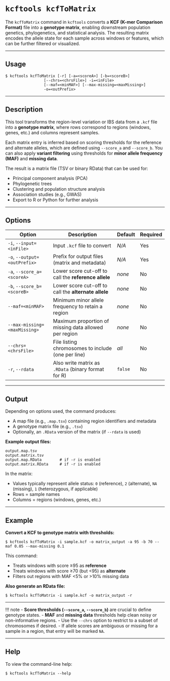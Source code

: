 # `kcftools kcfToMatrix`

The `kcfToMatrix` command in `kcftools` converts a **KCF (K-mer Comparison Format)** file into a **genotype matrix**, enabling downstream population genetics, phylogenetics, and statistical analysis. The resulting matrix encodes the allele state for each sample across windows or features, which can be further filtered or visualized.

---

## Usage

    $ kcftools kcfToMatrix [-r] [-a=<scoreA>] [-b=<scoreB>]
                     [--chrs=<chrsFile>] -i=<inFile>
                     [--maf=<minMAF>] [--max-missing=<maxMissing>]
                     -o=<outPrefix>

---

## Description

This tool transforms the region-level variation or IBS data from a `.kcf` file into a **genotype matrix**, where rows correspond to regions (windows, genes, etc.) and columns represent samples.

Each matrix entry is inferred based on scoring thresholds for the reference and alternate alleles, which are defined using `--score_a` and `--score_b`. You can also apply **variant filtering** using thresholds for **minor allele frequency (MAF)** and **missing data**.

The result is a matrix file (TSV or binary RData) that can be used for:

- Principal component analysis (PCA)
- Phylogenetic trees
- Clustering and population structure analysis
- Association studies (e.g., GWAS)
- Export to R or Python for further analysis

---

## Options

| Option                                | Description                                                                 | Default    | Required |
|---------------------------------------|-----------------------------------------------------------------------------|------------|----------|
| `-i`, `--input=<inFile>`              | Input `.kcf` file to convert                                                | _N/A_      | Yes      |
| `-o`, `--output=<outPrefix>`          | Prefix for output files (matrix and metadata)                              | _N/A_      | Yes      |
| `-a`, `--score_a=<scoreA>`            | Lower score cut-off to call the **reference allele**                        | *none*     | No       |
| `-b`, `--score_b=<scoreB>`            | Lower score cut-off to call the **alternate allele**                        | *none*     | No       |
| `--maf=<minMAF>`                      | Minimum minor allele frequency to retain a region                           | *none*     | No       |
| `--max-missing=<maxMissing>`          | Maximum proportion of missing data allowed per region                       | *none*     | No       |
| `--chrs=<chrsFile>`                   | File listing chromosomes to include (one per line)                          | *all*      | No       |
| `-r`, `--rdata`                       | Also write matrix as `.RData` (binary format for R)                         | `false`    | No       |

---

## Output

Depending on options used, the command produces:

- A map file (e.g., `.map.tsv`) containing region identifiers and metadata
- A genotype matrix file (e.g., `.tsv`)
- Optionally, an `.RData` version of the matrix (if `--rdata` is used)

**Example output files:**

    output.map.tsv
    output.matrix.tsv
    output.map.RData        # if -r is enabled
    output.matrix.RData     # if -r is enabled

In the matrix:

- Values typically represent allele status: `0` (reference), `2` (alternate), `NA` (missing), `1` (heterozygous, if applicable)
- Rows = sample names
- Columns = regions (windows, genes, etc.)

---

## Example

**Convert a KCF to genotype matrix with thresholds:**

    $ kcftools kcfToMatrix -i sample.kcf -o matrix_output -a 95 -b 70 --maf 0.05 --max-missing 0.1

This command:

- Treats windows with score ≥95 as **reference**
- Treats windows with score ≥70 (but <95) as **alternate**
- Filters out regions with MAF <5% or >10% missing data

**Also generate an RData file:**

    $ kcftools kcfToMatrix -i sample.kcf -o matrix_output -r

---

!!! note
    - **Score thresholds (`--score_a`, `--score_b`)** are crucial to define genotype states.
    - **MAF** and **missing data** thresholds help clean noisy or non-informative regions.
    - Use the `--chrs` option to restrict to a subset of chromosomes if desired.
    - If allele scores are ambiguous or missing for a sample in a region, that entry will be marked `NA`.

---

## Help

To view the command-line help:

    $ kcftools kcfToMatrix --help
